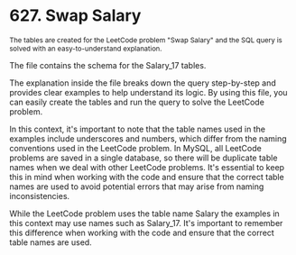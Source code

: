 # 627. Swap Salary

<p style="font-size: 12px;">
The tables are created for the LeetCode problem "Swap Salary" and the SQL query is solved with an easy-to-understand explanation.

The file contains the schema for the Salary_17 tables.

The explanation inside the file breaks down the query step-by-step and provides clear examples to help understand its logic. By using this file, you can easily create the tables and run the query to solve the LeetCode problem.

In this context, it's important to note that the table names used in the examples include underscores and numbers, which differ from the naming conventions used in the LeetCode problem. In MySQL, all LeetCode problems are saved in a single database, so there will be duplicate table names when we deal with other LeetCode problems. It's essential to keep this in mind when working with the code and ensure that the correct table names are used to avoid potential errors that may arise from naming inconsistencies.

While the LeetCode problem uses the table name Salary the examples in this context may use names such as Salary_17. It's important to remember this difference when working with the code and ensure that the correct table names are used.

</p>
